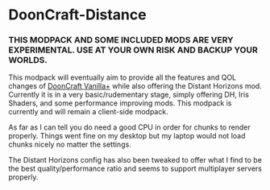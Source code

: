 # DoonCraft-Distance

### THIS MODPACK AND SOME INCLUDED MODS ARE VERY EXPERIMENTAL. USE AT YOUR OWN RISK AND BACKUP YOUR WORLDS.

This modpack will eventually aim to provide all the features and QOL changes of [DoonCraft Vanilla+](https://modrinth.com/modpack/dooncraft-vanilla) while also offering the Distant Horizons mod. Currently it is in a very basic/rudementary stage, simply offering DH, Iris Shaders, and some performance improving mods. This modpack is currently and will remain a client-side modpack.

As far as I can tell you do need a good CPU in order for chunks to render properly. Things went fine on my desktop but my laptop would not load chunks nicely no matter the settings.

The Distant Horizons config has also been tweaked to offer what I find to be the best quality/performance ratio and seems to support multiplayer servers properly.
